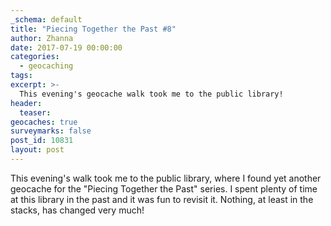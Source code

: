 ```yaml
---
_schema: default
title: "Piecing Together the Past #8"
author: Zhanna
date: 2017-07-19 00:00:00
categories:
  - geocaching
tags:
excerpt: >-
  This evening's geocache walk took me to the public library!
header:
  teaser:
geocaches: true
surveymarks: false
post_id: 10831
layout: post                       
---
```


This evening's walk took me to the public library, where I found yet another geocache for the "Piecing Together the Past" series. I spent plenty of time at this library in the past and it was fun to revisit it. Nothing, at least in the stacks, has changed very much!


 

 